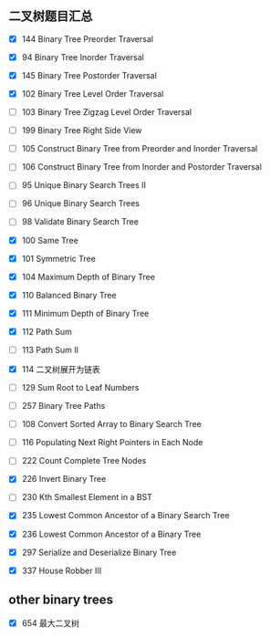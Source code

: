 ## 二叉树题目汇总
-[x] 144 Binary Tree Preorder Traversal

-[x] 94 Binary Tree Inorder Traversal

-[x] 145 Binary Tree Postorder Traversal

-[x] 102 Binary Tree Level Order Traversal

-[ ] 103 Binary Tree Zigzag Level Order Traversal

-[ ] 199 Binary Tree Right Side View

-[ ] 105 Construct Binary Tree from Preorder and Inorder Traversal

-[ ] 106 Construct Binary Tree from Inorder and Postorder Traversal

-[ ] 95 Unique Binary Search Trees II

-[ ] 96 Unique Binary Search Trees

-[ ] 98 Validate Binary Search Tree

-[x] 100 Same Tree

-[x] 101 Symmetric Tree

-[x] 104 Maximum Depth of Binary Tree

-[x] 110 Balanced Binary Tree

-[x] 111 Minimum Depth of Binary Tree

-[x] 112 Path Sum

-[ ] 113 Path Sum II

-[x] 114 二叉树展开为链表

-[ ] 129 Sum Root to Leaf Numbers

-[ ] 257 Binary Tree Paths

-[ ] 108 Convert Sorted Array to Binary Search Tree

-[ ] 116 Populating Next Right Pointers in Each Node

-[ ] 222 Count Complete Tree Nodes

-[x] 226 Invert Binary Tree

-[ ] 230 Kth Smallest Element in a BST

-[x] 235 Lowest Common Ancestor of a Binary Search Tree

-[x] 236 Lowest Common Ancestor of a Binary Tree

-[x] 297 Serialize and Deserialize Binary Tree

-[x] 337 House Robber III

## other binary trees

-[x] 654 最大二叉树